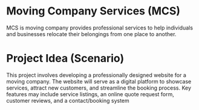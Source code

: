 # Moving Company Services (MCS)
MCS is moving company provides professional services to help individuals and businesses relocate their belongings from one place to another.
# Project Idea (Scenario) 

This project involves developing a professionally designed website for a moving company. The website will serve as a digital platform to showcase services, attract new customers, and streamline the booking process. Key features may include service listings, an online quote request form, customer reviews, and a contact/booking system
